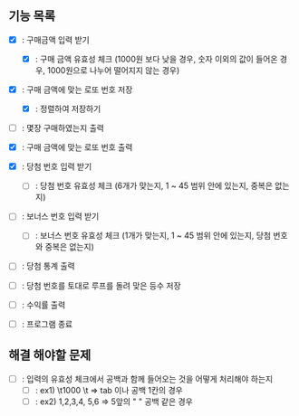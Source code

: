 ## 기능 목록

- [x] : 구매금액 입력 받기

  - [x] : 구매 금액 유효성 체크 (1000원 보다 낮을 경우, 숫자 이외의 값이 들어온 경우, 1000원으로 나누어 떨어지지 않는 경우)

- [x] : 구매 금액에 맞는 로또 번호 저장
  - [x] : 정렬하여 저장하기
- [ ] : 몇장 구매하였는지 출력
- [x] : 구매 금액에 맞는 로또 번호 출력

- [x] : 당첨 번호 입력 받기
  - [ ] : 당첨 번호 유효성 체크 (6개가 맞는지, 1 ~ 45 범위 안에 있는지, 중복은 없는지)
- [ ] : 보너스 번호 입력 받기

  - [ ] : 보너스 번호 유효성 체크 (1개가 맞는지, 1 ~ 45 범위 안에 있는지, 당첨 번호와 중복은 없는지)

- [ ] : 당첨 통계 출력
- [ ] : 당첨 번호를 토대로 루프를 돌려 맞은 등수 저장
- [ ] : 수익률 출력
- [ ] : 프로그램 종료

## 해결 해야할 문제

- [ ] : 입력의 유효성 체크에서 공백과 함께 들어오는 것을 어떻게 처리해야 하는지
  - [ ] : ex1) \t1000 \t => tab 이나 공백 1칸의 경우
  - [ ] : ex2) 1,2,3,4, 5,6 => 5앞의 " " 공백 같은 경우
